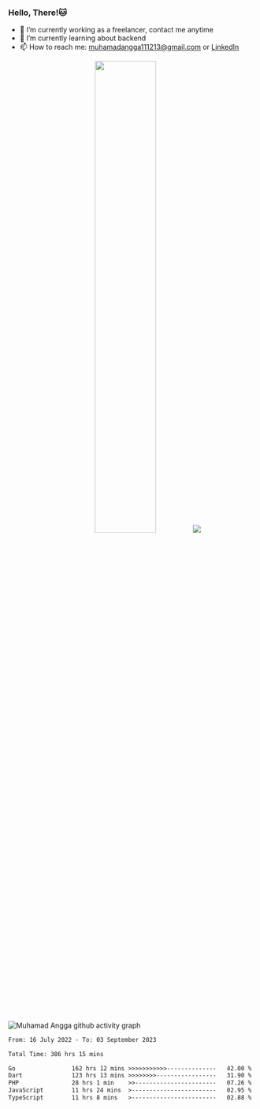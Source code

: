 
### Hello, There!🐱

- 🔭 I’m currently working as a freelancer, contact me anytime
- 🌱 I’m currently learning about backend
- 📫 How to reach me: [muhamadangga111213@gmail.com](mailto:muhamadangga111213@gmail.com) or [LinkedIn](https://www.linkedin.com/in/muhamad-angga)

<p align="center">
    <img width="49.5%" src="https://github-readme-stats.vercel.app/api?username=muhangga&count_private=true&theme=ocean_dark&show_icons=true" />
    &nbsp;
    <img src="https://github-readme-stats.vercel.app/api/top-langs/?username=muhangga&langs_count=8&layout=compact&theme=ocean_dark&show_icons=true" />
</p>

![Muhamad Angga github activity graph](https://github-readme-activity-graph.cyclic.app/graph?username=muhangga&custom_title=Angga&color=708090&theme=github-dark)


<!--START_SECTION:waka-->

```txt
From: 16 July 2022 - To: 03 September 2023

Total Time: 386 hrs 15 mins

Go                162 hrs 12 mins >>>>>>>>>>>--------------   42.00 %
Dart              123 hrs 13 mins >>>>>>>>-----------------   31.90 %
PHP               28 hrs 1 min    >>-----------------------   07.26 %
JavaScript        11 hrs 24 mins  >------------------------   02.95 %
TypeScript        11 hrs 8 mins   >------------------------   02.88 %
```

<!--END_SECTION:waka-->
